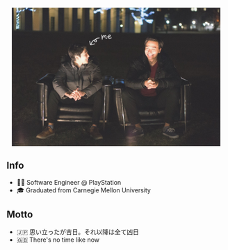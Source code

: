 <p align="center">
  <img width="480px" src="https://raw.githubusercontent.com/Rikilele/Rikilele/master/ucbc.JPG">
</p>

## Info

- 👨‍💻 Software Engineer @ PlayStation
- 🎓 Graduated from Carnegie Mellon University

## Motto

- 🇯🇵 思い立ったが吉日。それ以降は全て凶日
- 🇬🇧 There's no time like now
